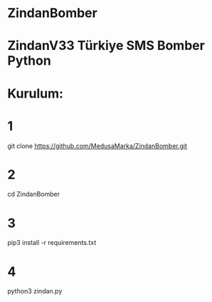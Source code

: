 # ZindanBomber
# ZindanV33 Türkiye SMS Bomber Python

# Kurulum:
# 1
git clone https://github.com/MedusaMarka/ZindanBomber.git
# 2
cd ZindanBomber
# 3
pip3 install -r requirements.txt
# 4
python3 zindan.py
